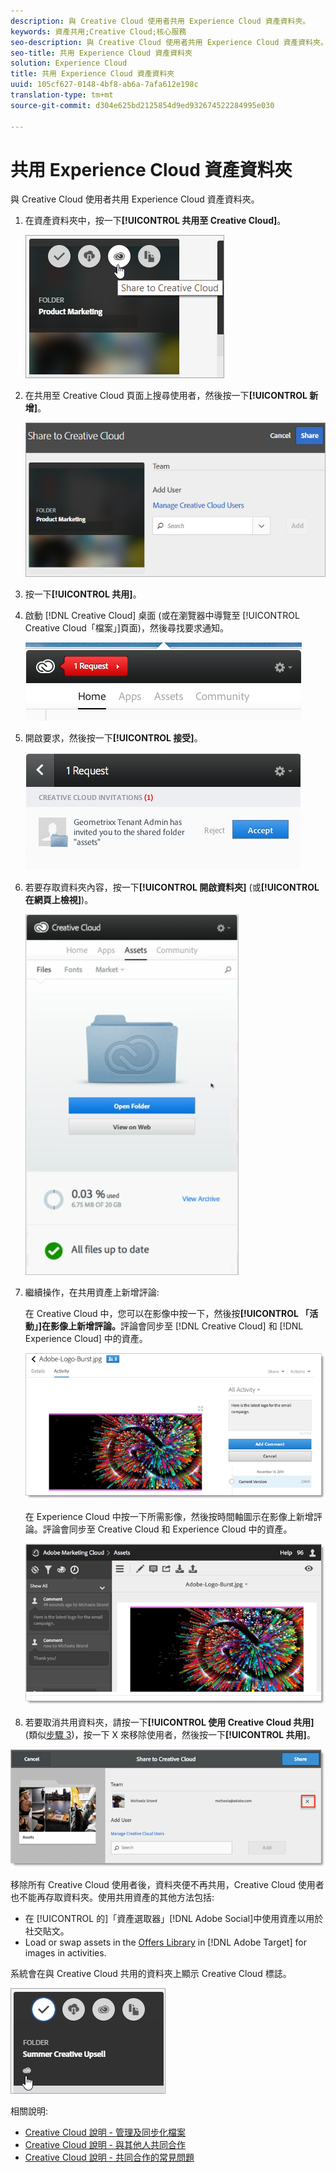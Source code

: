 ```yaml
---
description: 與 Creative Cloud 使用者共用 Experience Cloud 資產資料夾。
keywords: 資產共用;Creative Cloud;核心服務
seo-description: 與 Creative Cloud 使用者共用 Experience Cloud 資產資料夾。
seo-title: 共用 Experience Cloud 資產資料夾
solution: Experience Cloud
title: 共用 Experience Cloud 資產資料夾
uuid: 105cf627-0148-4bf8-ab6a-7afa612e198c
translation-type: tm+mt
source-git-commit: d304e625bd2125854d9ed932674522284995e030

---
```



# 共用 Experience Cloud 資產資料夾

與 Creative Cloud 使用者共用 Experience Cloud 資產資料夾。

1. 在資產資料夾中，按一下&#x200B;**[!UICONTROL 共用至 Creative Cloud]**。

   ![步驟結果](assets/asset-share-cc.png)
1. 在共用至 Creative Cloud 頁面上搜尋使用者，然後按一下&#x200B;**[!UICONTROL 新增]**。

   ![](assets/asset-share-cc-page.png)

1. 按一下&#x200B;**[!UICONTROL 共用]**。
1. 啟動 [!DNL Creative Cloud] 桌面 (或在瀏覽器中導覽至 [!UICONTROL Creative Cloud「檔案」]頁面)，然後尋找要求通知。

   ![](assets/cc_share_request.png)
1. 開啟要求，然後按一下&#x200B;**[!UICONTROL 接受]**。

   ![步驟結果](assets/cc_share_accept.png)
1. 若要存取資料夾內容，按一下&#x200B;**[!UICONTROL 開啟資料夾]** (或&#x200B;**[!UICONTROL 在網頁上檢視]**)。

   ![步驟結果](assets/creative_cloud_open_folder.png)
1. 繼續操作，在共用資產上新增評論:

   在 Creative Cloud 中，您可以在影像中按一下，然後按&#x200B;**[!UICONTROL 「活動」]在影像上新增評論。**&#x200B;評論會同步至 [!DNL Creative Cloud] 和 [!DNL Experience Cloud] 中的資產。

   ![](assets/asset_comment_cc.png)

   在 Experience Cloud 中按一下所需影像，然後按時間軸圖示在影像上新增評論。評論會同步至 Creative Cloud 和 Experience Cloud 中的資產。

   ![](assets/asset_comment_mac.png)

1. 若要取消共用資料夾，請按一下&#x200B;**[!UICONTROL 使用 Creative Cloud 共用]** (類似[步驟 3](../experience-cloud-assets/t-share-creative-cloud.md#step_BA17CFA185284641A9B878BA29551996))，按一下 X 來移除使用者，然後按一下&#x200B;**[!UICONTROL 共用]**。

![](assets/asset_remove_user.png)

移除所有 Creative Cloud 使用者後，資料夾便不再共用，Creative Cloud 使用者也不能再存取資料夾。使用共用資產的其他方法包括:

* 在 [!UICONTROL  的]「資產選取器」[!DNL Adobe Social]中使用資產以用於社交貼文。
* Load or swap assets in the [Offers Library](https://docs.adobe.com/help/en/target/using/experiences/offers/manage-content.html) in [!DNL Adobe Target] for images in activities.

系統會在與 Creative Cloud 共用的資料夾上顯示 Creative Cloud 標誌。

![](assets/asset-cc-logo.png)

相關說明:

* [Creative Cloud 說明 - 管理及同步化檔案](https://helpx.adobe.com/creative-cloud/help/sync-files.html)
* [Creative Cloud 說明 - 與其他人共同合作](https://helpx.adobe.com/creative-cloud/help/collaboration.html)
* [Creative Cloud 說明 - 共同合作的常見問題](https://helpx.adobe.com/creative-cloud/help/collaboration-faq.html)
